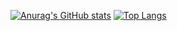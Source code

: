 [![Anurag's GitHub stats](https://github-readme-stats.vercel.app/api?username=Ghustavo516&theme=dark)](https://github.com/anuraghazra/github-readme-stats )
[![Top Langs](https://github-readme-stats.vercel.app/api/top-langs/?username=Ghustavo516&layout=compact&theme=dark)](https://github.com/anuraghazra/github-readme-stats)
